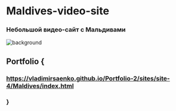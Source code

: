 # Maldives-video-site

### Небольшой видео-сайт с Мальдивами

![background](https://user-images.githubusercontent.com/56477695/115112230-326ad780-9f8d-11eb-83d2-24aced6ad8da.png)

## Portfolio {

### https://vladimirsaenko.github.io/Portfolio-2/sites/site-4/Maldives/index.html

### }
